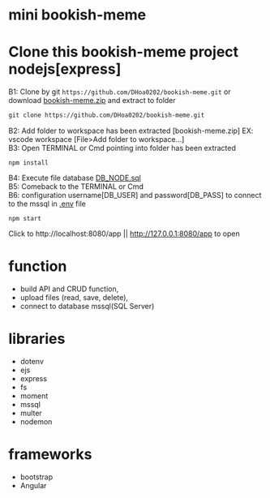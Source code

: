 # mini bookish-meme

# Clone this bookish-meme project nodejs[express]
  B1: Clone by git `https://github.com/DHoa0202/bookish-meme.git` or download [bookish-meme.zip](../../archive/refs/heads/main.zip) and extract to folder<br/>
```diff
git clone https://github.com/DHoa0202/bookish-meme.git
```
  B2: Add folder to workspace has been extracted [bookish-meme.zip] EX: vscode workspace [File>Add folder to workspace...]<br/>
  B3: Open TERMINAL or Cmd pointing into folder has been extracted<br/>
```
npm install
```
  B4: Execute file database [DB_NODE.sql](./DB_NODE.sql)<br/>
  B5: Comeback to the TERMINAL or Cmd<br/>
  B6: configuration username[DB_USER] and password[DB_PASS] to connect to the mssql in [.env](./.env) file<br/>
```
npm start
```
Click to http://localhost:8080/app || http://127.0.0.1:8080/app to open

# function
  - build API and CRUD function,
  - upload files (read, save, delete),
  - connect to database mssql(SQL Server)

# libraries
  - dotenv
  - ejs
  - express
  - fs
  - moment
  - mssql
  - multer
  - nodemon

# frameworks
  - bootstrap
  - Angular

